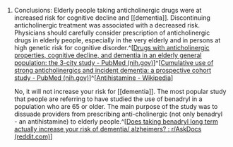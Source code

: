 1. Conclusions: Elderly people taking anticholinergic drugs were at increased risk for cognitive decline and [[dementia]]. Discontinuing anticholinergic treatment was associated with a decreased risk. Physicians should carefully consider prescription of anticholinergic drugs in elderly people, especially in the very elderly and in persons at high genetic risk for cognitive disorder.^[[Drugs with anticholinergic properties, cognitive decline, and dementia in an elderly general population: the 3-city study - PubMed (nih.gov)](https://pubmed.ncbi.nlm.nih.gov/19636034/)]^[[Cumulative use of strong anticholinergics and incident dementia: a prospective cohort study - PubMed (nih.gov)](https://pubmed.ncbi.nlm.nih.gov/25621434/)]^[[Antihistamine - Wikipedia](https://en.wikipedia.org/wiki/Antihistamine)]
   
   No, it will not increase your risk for [[dementia]]. The most popular study that people are referring to have studied the use of benadryl in a population who are 65 or older. The main purpose of the study was to dissuade providers from prescribing anti-cholinergic (not only benadryl - an antihistamine) to elderly people.^[[Does taking benadryl long term actually increase your risk of dementia/ alzheimers? : r/AskDocs (reddit.com)](https://www.reddit.com/r/AskDocs/comments/qh1zix/comment/hib9puu/?context=3&share_id=arnHpxdMpUhnQRV0C7Wh7&utm_content=1&utm_medium=ios_app&utm_name=ioscss&utm_source=share&utm_term=1)]